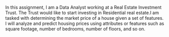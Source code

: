 In this assignment, I am a Data Analyst working at a Real Estate Investment Trust. The Trust would like to start investing in Residential real estate.I am tasked with determining the market price of a house given a set of features. I will analyze and predict housing prices using attributes or features such as square footage, number of bedrooms, number of floors, and so on.
